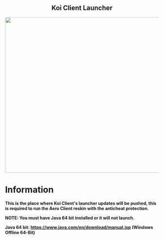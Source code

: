 <h2 align="center">Koi Client Launcher</h2>

<p align="center">
    <img src="https://www.google.com/url?sa=i&url=https%3A%2F%2Fwww.pngix.com%2Fviewpng%2FmTiobo_set-of-16-logos-avatars-mascots-illustrations-avatar%2F&psig=AOvVaw0kgrbKNlJaQiQUL717-qo3&ust=1620335663387000&source=images&cd=vfe&ved=0CAIQjRxqFwoTCJjPgoG7s_ACFQAAAAAdAAAAABAN" width="840" height="511"/>
</p>

# Information

**This is the place where Koi Client's launcher updates will be pushed, this is required to run the Aero Client reskin with the anticheat protection.**

**NOTE: You must have Java 64 bit installed or it will not launch.**

**Java 64 bit: https://www.java.com/en/download/manual.jsp (Windows Offline 64-Bit)**
